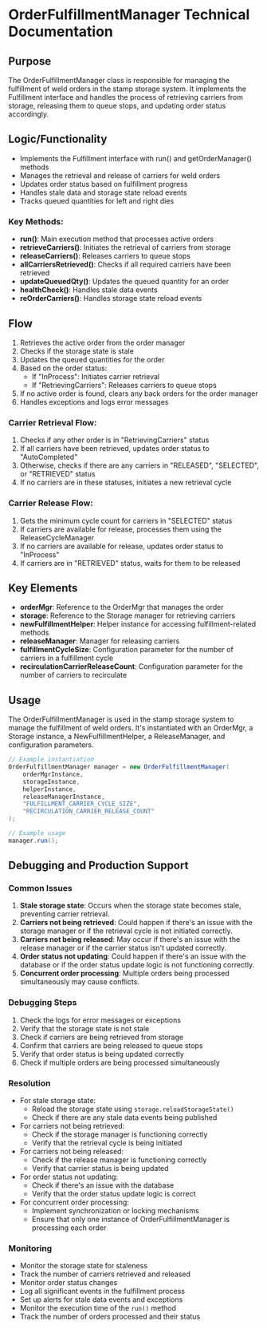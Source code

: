 # OrderFulfillmentManager Technical Documentation

## Purpose
The OrderFulfillmentManager class is responsible for managing the fulfillment of weld orders in the stamp storage system. It implements the Fulfillment interface and handles the process of retrieving carriers from storage, releasing them to queue stops, and updating order status accordingly.

## Logic/Functionality
- Implements the Fulfillment interface with run() and getOrderManager() methods
- Manages the retrieval and release of carriers for weld orders
- Updates order status based on fulfillment progress
- Handles stale data and storage state reload events
- Tracks queued quantities for left and right dies

### Key Methods:
- **run()**: Main execution method that processes active orders
- **retrieveCarriers()**: Initiates the retrieval of carriers from storage
- **releaseCarriers()**: Releases carriers to queue stops
- **allCarriersRetrieved()**: Checks if all required carriers have been retrieved
- **updateQueuedQty()**: Updates the queued quantity for an order
- **healthCheck()**: Handles stale data events
- **reOrderCarriers()**: Handles storage state reload events

## Flow
1. Retrieves the active order from the order manager
2. Checks if the storage state is stale
3. Updates the queued quantities for the order
4. Based on the order status:
   - If "InProcess": Initiates carrier retrieval
   - If "RetrievingCarriers": Releases carriers to queue stops
5. If no active order is found, clears any back orders for the order manager
6. Handles exceptions and logs error messages

### Carrier Retrieval Flow:
1. Checks if any other order is in "RetrievingCarriers" status
2. If all carriers have been retrieved, updates order status to "AutoCompleted"
3. Otherwise, checks if there are any carriers in "RELEASED", "SELECTED", or "RETRIEVED" status
4. If no carriers are in these statuses, initiates a new retrieval cycle

### Carrier Release Flow:
1. Gets the minimum cycle count for carriers in "SELECTED" status
2. If carriers are available for release, processes them using the ReleaseCycleManager
3. If no carriers are available for release, updates order status to "InProcess"
4. If carriers are in "RETRIEVED" status, waits for them to be released

## Key Elements
- **orderMgr**: Reference to the OrderMgr that manages the order
- **storage**: Reference to the Storage manager for retrieving carriers
- **newFulfillmentHelper**: Helper instance for accessing fulfillment-related methods
- **releaseManager**: Manager for releasing carriers
- **fulfillmentCycleSize**: Configuration parameter for the number of carriers in a fulfillment cycle
- **recirculationCarrierReleaseCount**: Configuration parameter for the number of carriers to recirculate

## Usage
The OrderFulfillmentManager is used in the stamp storage system to manage the fulfillment of weld orders. It's instantiated with an OrderMgr, a Storage instance, a NewFulfillmentHelper, a ReleaseManager, and configuration parameters.

```java
// Example instantiation
OrderFulfillmentManager manager = new OrderFulfillmentManager(
    orderMgrInstance,
    storageInstance,
    helperInstance,
    releaseManagerInstance,
    "FULFILLMENT_CARRIER_CYCLE_SIZE",
    "RECIRCULATION_CARRIER_RELEASE_COUNT"
);

// Example usage
manager.run();
```

## Debugging and Production Support

### Common Issues
1. **Stale storage state**: Occurs when the storage state becomes stale, preventing carrier retrieval.
2. **Carriers not being retrieved**: Could happen if there's an issue with the storage manager or if the retrieval cycle is not initiated correctly.
3. **Carriers not being released**: May occur if there's an issue with the release manager or if the carrier status isn't updated correctly.
4. **Order status not updating**: Could happen if there's an issue with the database or if the order status update logic is not functioning correctly.
5. **Concurrent order processing**: Multiple orders being processed simultaneously may cause conflicts.

### Debugging Steps
1. Check the logs for error messages or exceptions
2. Verify that the storage state is not stale
3. Check if carriers are being retrieved from storage
4. Confirm that carriers are being released to queue stops
5. Verify that order status is being updated correctly
6. Check if multiple orders are being processed simultaneously

### Resolution
- For stale storage state:
  - Reload the storage state using `storage.reloadStorageState()`
  - Check if there are any stale data events being published
- For carriers not being retrieved:
  - Check if the storage manager is functioning correctly
  - Verify that the retrieval cycle is being initiated
- For carriers not being released:
  - Check if the release manager is functioning correctly
  - Verify that carrier status is being updated
- For order status not updating:
  - Check if there's an issue with the database
  - Verify that the order status update logic is correct
- For concurrent order processing:
  - Implement synchronization or locking mechanisms
  - Ensure that only one instance of OrderFulfillmentManager is processing each order

### Monitoring
- Monitor the storage state for staleness
- Track the number of carriers retrieved and released
- Monitor order status changes
- Log all significant events in the fulfillment process
- Set up alerts for stale data events and exceptions
- Monitor the execution time of the `run()` method
- Track the number of orders processed and their status